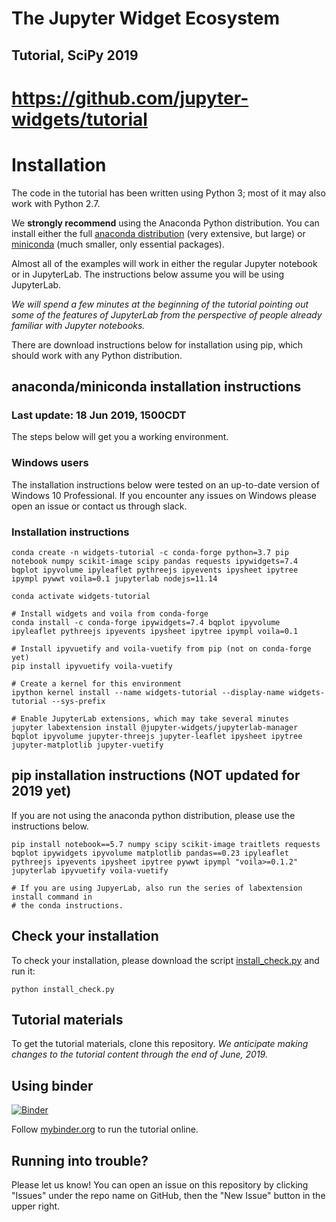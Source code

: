 # The Jupyter Widget Ecosystem

## Tutorial, SciPy 2019

# https://github.com/jupyter-widgets/tutorial

# Installation

The code in the tutorial has been written using Python 3; most of it may also work with Python 2.7.

We **strongly recommend** using the Anaconda Python distribution. You can install either the full [anaconda distribution](https://www.continuum.io/downloads) (very extensive, but large) or [miniconda](https://conda.io/miniconda.html) (much smaller, only essential packages).

Almost all of the examples will work in either the regular Jupyter notebook or in JupyterLab. The instructions below assume you will be using JupyterLab.

*We will spend a few minutes at the beginning of the tutorial pointing out some of the features of JupyterLab from the perspective of people already familiar with Jupyter notebooks.*

There are download instructions below for installation using pip, which should work with any Python distribution.

## anaconda/miniconda installation instructions
### Last update: 18 Jun 2019, 1500CDT

The steps below will get you a working environment.

### Windows users

The installation instructions below were tested on an up-to-date version of Windows 10 Professional. If you encounter any issues on Windows please open an issue or contact us through slack.
### Installation instructions

```
conda create -n widgets-tutorial -c conda-forge python=3.7 pip notebook numpy scikit-image scipy pandas requests ipywidgets=7.4 bqplot ipyvolume ipyleaflet pythreejs ipyevents ipysheet ipytree ipympl pywwt voila=0.1 jupyterlab nodejs=11.14

conda activate widgets-tutorial

# Install widgets and voila from conda-forge
conda install -c conda-forge ipywidgets=7.4 bqplot ipyvolume ipyleaflet pythreejs ipyevents ipysheet ipytree ipympl voila=0.1

# Install ipyvuetify and voila-vuetify from pip (not on conda-forge yet)
pip install ipyvuetify voila-vuetify

# Create a kernel for this environment
ipython kernel install --name widgets-tutorial --display-name widgets-tutorial --sys-prefix

# Enable JupyterLab extensions, which may take several minutes
jupyter labextension install @jupyter-widgets/jupyterlab-manager bqplot ipyvolume jupyter-threejs jupyter-leaflet ipysheet ipytree jupyter-matplotlib jupyter-vuetify
```

## pip installation instructions (NOT updated for 2019 yet)

If you are not using the anaconda python distribution, please use the instructions below.

```
pip install notebook==5.7 numpy scipy scikit-image traitlets requests bqplot ipywidgets ipyvolume matplotlib pandas==0.23 ipyleaflet pythreejs ipyevents ipysheet ipytree pywwt ipympl "voila>=0.1.2" jupyterlab ipyvuetify voila-vuetify

# If you are using JupyerLab, also run the series of labextension install command in
# the conda instructions.
```

## Check your installation

To check your installation, please download the script [install_check.py](https://raw.githubusercontent.com/jupyter-widgets/tutorial/master/install_check.py) and run it:

```
python install_check.py
```

## Tutorial materials

To get the tutorial materials, clone this repository. *We anticipate making changes to the tutorial content through the end of June, 2019.*

## Using binder

[![Binder](https://mybinder.org/badge.svg)](https://mybinder.org/v2/gh/jupyter-widgets/tutorial/master)

Follow [mybinder.org](https://mybinder.org/v2/gh/jupyter-widgets/tutorial/master) to run the tutorial online.


## Running into trouble?

Please let us know! You can open an issue on this repository by clicking "Issues" under the repo name on GitHub, then the "New Issue" button in the upper right.
